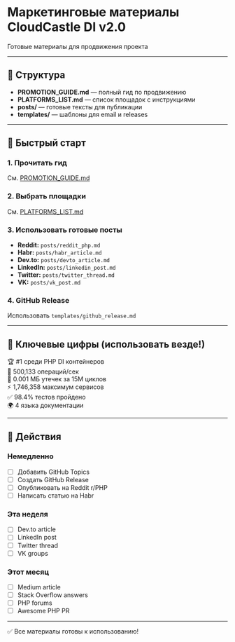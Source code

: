 # Маркетинговые материалы CloudCastle DI v2.0

Готовые материалы для продвижения проекта

---

## 📁 Структура

- **PROMOTION_GUIDE.md** — полный гид по продвижению
- **PLATFORMS_LIST.md** — список площадок с инструкциями
- **posts/** — готовые тексты для публикации
- **templates/** — шаблоны для email и releases

---

## 🚀 Быстрый старт

### 1. Прочитать гид
См. [PROMOTION_GUIDE.md](PROMOTION_GUIDE.md)

### 2. Выбрать площадки
См. [PLATFORMS_LIST.md](PLATFORMS_LIST.md)

### 3. Использовать готовые посты

- **Reddit:** `posts/reddit_php.md`
- **Habr:** `posts/habr_article.md`
- **Dev.to:** `posts/devto_article.md`
- **LinkedIn:** `posts/linkedin_post.md`
- **Twitter:** `posts/twitter_thread.md`
- **VK:** `posts/vk_post.md`

### 4. GitHub Release
Использовать `templates/github_release.md`

---

## 🎯 Ключевые цифры (использовать везде!)

🏆 #1 среди PHP DI контейнеров  
🚀 500,133 операций/сек  
💾 0.001 МБ утечек за 15M циклов  
⚡ 1,746,358 максимум сервисов  
✅ 98.4% тестов пройдено  
🌍 4 языка документации

---

## 📝 Действия

### Немедленно
- [ ] Добавить GitHub Topics
- [ ] Создать GitHub Release
- [ ] Опубликовать на Reddit r/PHP
- [ ] Написать статью на Habr

### Эта неделя
- [ ] Dev.to article
- [ ] LinkedIn post
- [ ] Twitter thread
- [ ] VK groups

### Этот месяц
- [ ] Medium article
- [ ] Stack Overflow answers
- [ ] PHP forums
- [ ] Awesome PHP PR

---

✅ Все материалы готовы к использованию!
